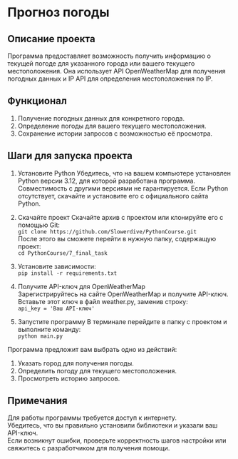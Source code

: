 # Прогноз погоды


## Описание проекта
Программа предоставляет возможность получить информацию о текущей погоде для указанного города или вашего текущего местоположения. Она использует API OpenWeatherMap для получения погодных данных и IP API для определения местоположения по IP.


## Функционал
1. Получение погодных данных для конкретного города.
2. Определение погоды для вашего текущего местоположения.
3. Сохранение истории запросов с возможностью её просмотра.


## Шаги для запуска проекта
1. Установите Python
Убедитесь, что на вашем компьютере установлен Python версии 3.12, для которой разработана программа. Совместимость с другими версиями не гарантируется. Если Python отсутствует, скачайте и установите его с официального сайта Python.

2. Скачайте проект
Скачайте архив с проектом или клонируйте его с помощью Git:<br>
```git clone https://github.com/Slowerdive/PythonCourse.git```<br>
После этого вы сможете перейти в нужную папку, содержащую проект:<br>
```cd PythonCourse/7_final_task```

3. Установите зависимости:<br>
```pip install -r requirements.txt```

4. Получите API-ключ для OpenWeatherMap<br>
Зарегистрируйтесь на сайте OpenWeatherMap и получите API-ключ. Вставьте этот ключ в файл weather.py, заменив строку:<br>
```api_key = 'Ваш API-ключ'```

6. Запустите программу
В терминале перейдите в папку с проектом и выполните команду:<br>
```python main.py```

Программа предложит вам выбрать одно из действий:
1. Указать город для получения погоды.
2. Определить погоду для текущего местоположения.
3. Просмотреть историю запросов.

## Примечания
Для работы программы требуется доступ к интернету.<br>
Убедитесь, что вы правильно установили библиотеки и указали ваш API-ключ.<br>
Если возникнут ошибки, проверьте корректность шагов настройки или свяжитесь с разработчиком для получения помощи.
